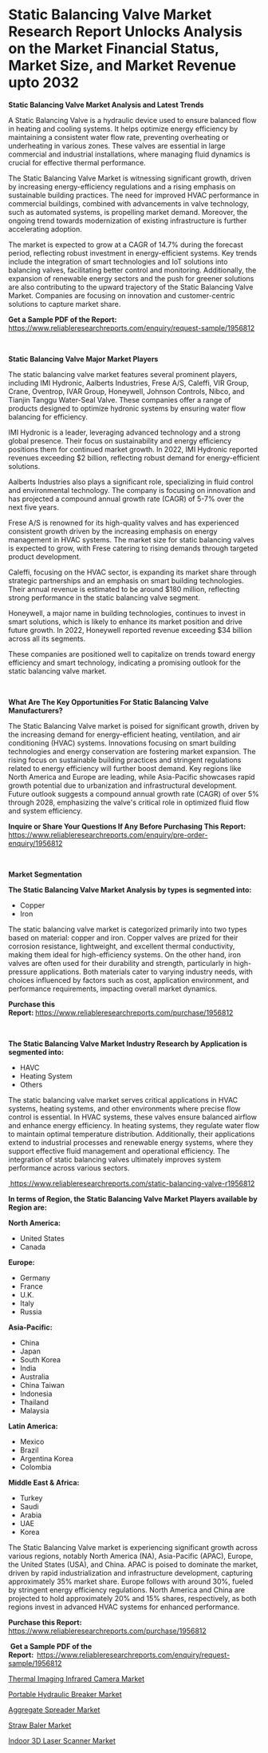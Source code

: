 <p><h1>Static Balancing Valve Market Research Report Unlocks Analysis on the Market Financial Status, Market Size, and Market Revenue upto 2032</h1></p><p><strong>Static Balancing Valve Market Analysis and Latest Trends</strong></p>
<p><p>A Static Balancing Valve is a hydraulic device used to ensure balanced flow in heating and cooling systems. It helps optimize energy efficiency by maintaining a consistent water flow rate, preventing overheating or underheating in various zones. These valves are essential in large commercial and industrial installations, where managing fluid dynamics is crucial for effective thermal performance.</p><p>The Static Balancing Valve Market is witnessing significant growth, driven by increasing energy-efficiency regulations and a rising emphasis on sustainable building practices. The need for improved HVAC performance in commercial buildings, combined with advancements in valve technology, such as automated systems, is propelling market demand. Moreover, the ongoing trend towards modernization of existing infrastructure is further accelerating adoption.</p><p>The market is expected to grow at a CAGR of 14.7% during the forecast period, reflecting robust investment in energy-efficient systems. Key trends include the integration of smart technologies and IoT solutions into balancing valves, facilitating better control and monitoring. Additionally, the expansion of renewable energy sectors and the push for greener solutions are also contributing to the upward trajectory of the Static Balancing Valve Market. Companies are focusing on innovation and customer-centric solutions to capture market share.</p></p>
<p><strong>Get a Sample PDF of the Report:&nbsp;</strong> <a href="https://www.reliableresearchreports.com/enquiry/request-sample/1956812?utm_campaign=37&utm_medium=2&utm_source=Github&utm_content=ia&utm_term=08042025&utm_id=static-balancing-valve">https://www.reliableresearchreports.com/enquiry/request-sample/1956812</a></p>
<p>&nbsp;</p>
<p><strong>Static Balancing Valve Major Market Players</strong></p>
<p><p>The static balancing valve market features several prominent players, including IMI Hydronic, Aalberts Industries, Frese A/S, Caleffi, VIR Group, Crane, Oventrop, IVAR Group, Honeywell, Johnson Controls, Nibco, and Tianjin Tanggu Water-Seal Valve. These companies offer a range of products designed to optimize hydronic systems by ensuring water flow balancing for efficiency.</p><p>IMI Hydronic is a leader, leveraging advanced technology and a strong global presence. Their focus on sustainability and energy efficiency positions them for continued market growth. In 2022, IMI Hydronic reported revenues exceeding $2 billion, reflecting robust demand for energy-efficient solutions. </p><p>Aalberts Industries also plays a significant role, specializing in fluid control and environmental technology. The company is focusing on innovation and has projected a compound annual growth rate (CAGR) of 5-7% over the next five years.</p><p>Frese A/S is renowned for its high-quality valves and has experienced consistent growth driven by the increasing emphasis on energy management in HVAC systems. The market size for static balancing valves is expected to grow, with Frese catering to rising demands through targeted product development.</p><p>Caleffi, focusing on the HVAC sector, is expanding its market share through strategic partnerships and an emphasis on smart building technologies. Their annual revenue is estimated to be around $180 million, reflecting strong performance in the static balancing valve segment.</p><p>Honeywell, a major name in building technologies, continues to invest in smart solutions, which is likely to enhance its market position and drive future growth. In 2022, Honeywell reported revenue exceeding $34 billion across all its segments.</p><p>These companies are positioned well to capitalize on trends toward energy efficiency and smart technology, indicating a promising outlook for the static balancing valve market.</p></p>
<p>&nbsp;</p>
<p><strong>What Are The Key Opportunities For Static Balancing Valve Manufacturers?</strong></p>
<p><p>The Static Balancing Valve market is poised for significant growth, driven by the increasing demand for energy-efficient heating, ventilation, and air conditioning (HVAC) systems. Innovations focusing on smart building technologies and energy conservation are fostering market expansion. The rising focus on sustainable building practices and stringent regulations related to energy efficiency will further boost demand. Key regions like North America and Europe are leading, while Asia-Pacific showcases rapid growth potential due to urbanization and infrastructural development. Future outlook suggests a compound annual growth rate (CAGR) of over 5% through 2028, emphasizing the valve's critical role in optimized fluid flow and system efficiency.</p></p>
<p><strong>Inquire or Share Your Questions If Any Before Purchasing This Report:</strong> <a href="https://www.reliableresearchreports.com/enquiry/pre-order-enquiry/1956812?utm_campaign=37&utm_medium=2&utm_source=Github&utm_content=ia&utm_term=08042025&utm_id=static-balancing-valve">https://www.reliableresearchreports.com/enquiry/pre-order-enquiry/1956812</a></p>
<p>&nbsp;</p>
<p><strong>Market Segmentation</strong></p>
<p><strong>The Static Balancing Valve Market Analysis by types is segmented into:</strong></p>
<p><ul><li>Copper</li><li>Iron</li></ul></p>
<p><p>The static balancing valve market is categorized primarily into two types based on material: copper and iron. Copper valves are prized for their corrosion resistance, lightweight, and excellent thermal conductivity, making them ideal for high-efficiency systems. On the other hand, iron valves are often used for their durability and strength, particularly in high-pressure applications. Both materials cater to varying industry needs, with choices influenced by factors such as cost, application environment, and performance requirements, impacting overall market dynamics.</p></p>
<p><strong>Purchase this Report:&nbsp;</strong><a href="https://www.reliableresearchreports.com/purchase/1956812?utm_campaign=37&utm_medium=2&utm_source=Github&utm_content=ia&utm_term=08042025&utm_id=static-balancing-valve">https://www.reliableresearchreports.com/purchase/1956812</a></p>
<p>&nbsp;</p>
<p><strong>The Static Balancing Valve Market Industry Research by Application is segmented into:</strong></p>
<p><ul><li>HAVC</li><li>Heating System</li><li>Others</li></ul></p>
<p><p>The static balancing valve market serves critical applications in HVAC systems, heating systems, and other environments where precise flow control is essential. In HVAC systems, these valves ensure balanced airflow and enhance energy efficiency. In heating systems, they regulate water flow to maintain optimal temperature distribution. Additionally, their applications extend to industrial processes and renewable energy systems, where they support effective fluid management and operational efficiency. The integration of static balancing valves ultimately improves system performance across various sectors.</p></p>
<p><a href="https://www.reliableresearchreports.com/static-balancing-valve-r1956812?utm_campaign=37&utm_medium=2&utm_source=Github&utm_content=ia&utm_term=08042025&utm_id=static-balancing-valve">&nbsp;https://www.reliableresearchreports.com/static-balancing-valve-r1956812</a></p>
<p><strong>In terms of Region, the Static Balancing Valve Market Players available by Region are:</strong></p>
<p>
    <p> <strong> North America: </strong>
        <ul>
            <li>United States</li>
            <li>Canada</li>
        </ul>
        </p> 
    <p> <strong> Europe: </strong>
        <ul>
            <li>Germany</li>
            <li>France</li>
            <li>U.K.</li>
            <li>Italy</li>
            <li>Russia</li>
        </ul>
        </p> 
    <p> <strong> Asia-Pacific: </strong>
        <ul>
            <li>China</li>
            <li>Japan</li>
            <li>South Korea</li>
            <li>India</li>
            <li>Australia</li>
            <li>China Taiwan</li>
            <li>Indonesia</li>
            <li>Thailand</li>
            <li>Malaysia</li>
        </ul>
        </p> 
    <p> <strong> Latin America: </strong>
        <ul>
            <li>Mexico</li>
            <li>Brazil</li>
            <li>Argentina Korea</li>
            <li>Colombia</li>
        </ul>
        </p> 
    <p> <strong> Middle East & Africa: </strong>
        <ul>
            <li>Turkey</li>
            <li>Saudi</li>
            <li>Arabia</li>
            <li>UAE</li>
            <li>Korea</li>
        </ul>
    </p>
    </p>
<p><p>The Static Balancing Valve market is experiencing significant growth across various regions, notably North America (NA), Asia-Pacific (APAC), Europe, the United States (USA), and China. APAC is poised to dominate the market, driven by rapid industrialization and infrastructure development, capturing approximately 35% market share. Europe follows with around 30%, fueled by stringent energy efficiency regulations. North America and China are projected to hold approximately 20% and 15% shares, respectively, as both regions invest in advanced HVAC systems for enhanced performance.</p></p>
<p><strong>Purchase this Report: </strong><a href="https://www.reliableresearchreports.com/purchase/1956812?utm_campaign=37&utm_medium=2&utm_source=Github&utm_content=ia&utm_term=08042025&utm_id=static-balancing-valve">https://www.reliableresearchreports.com/purchase/1956812</a></p>
<p>&nbsp;<strong>Get a Sample PDF of the Report:&nbsp;&nbsp;</strong><a href="https://www.reliableresearchreports.com/enquiry/request-sample/1956812?utm_campaign=37&utm_medium=2&utm_source=Github&utm_content=ia&utm_term=08042025&utm_id=static-balancing-valve">https://www.reliableresearchreports.com/enquiry/request-sample/1956812</a></p>
<p><strong></strong></p>
<p><p><a href="https://github.com/lecaneidreks/Market-Research-Report-List-1/blob/main/thermal-imaging-infrared-camera-market.md?utm_campaign=37&utm_medium=2&utm_source=Github&utm_content=ia&utm_term=08042025&utm_id=static-balancing-valve">Thermal Imaging Infrared Camera Market</a></p><p><a href="https://github.com/shadnfamoza/Market-Research-Report-List-1/blob/main/portable-hydraulic-breaker-market.md?utm_campaign=37&utm_medium=2&utm_source=Github&utm_content=ia&utm_term=08042025&utm_id=static-balancing-valve">Portable Hydraulic Breaker Market</a></p><p><a href="https://github.com/samesdufloiw/Market-Research-Report-List-1/blob/main/aggregate-spreader-market.md?utm_campaign=37&utm_medium=2&utm_source=Github&utm_content=ia&utm_term=08042025&utm_id=static-balancing-valve">Aggregate Spreader Market</a></p><p><a href="https://github.com/rigelciara0p/Market-Research-Report-List-1/blob/main/straw-baler-market.md?utm_campaign=37&utm_medium=2&utm_source=Github&utm_content=ia&utm_term=08042025&utm_id=static-balancing-valve">Straw Baler Market</a></p><p><a href="https://github.com/porstheftyux/Market-Research-Report-List-1/blob/main/indoor-3d-laser-scanner-market.md?utm_campaign=37&utm_medium=2&utm_source=Github&utm_content=ia&utm_term=08042025&utm_id=static-balancing-valve">Indoor 3D Laser Scanner Market</a></p></p>